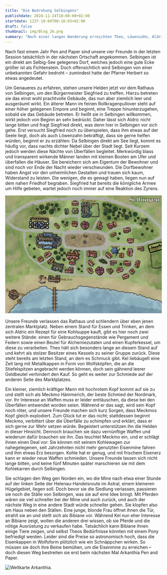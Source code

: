 ```yaml
---
title: "Die Bedrohung Selbingens"
publishdate: 2024-11-24T10:00:00+02:00
startdate: 1237-10-04T00:10:03+02:00
draft: false
thumbnail: img/Blog_26.png
summary: "Nach einer langen Wanderung erreichten Theo, Löwenzahn, Aldric und Kel Tuh Las beim letzten mal das kleine Dorf Selbingen. Noch immer bedrückt sie die düstere Andeutung des Pfarrers Herbert, der ihnen beim letzten Mal von mysteriösen Angriffen berichtet hatte. Doch was bedroht das Dorf – und können unsere Helden helfen? All das erfahrt ihr hier:"
---
```

Nach fast einem Jahr Pen and Paper sind unsere vier Freunde in der letzten Session tatsächlich in der nächsten Ortschaft angekommen. Selbingen ist ein direkt am Selbig-See gelegenes Dorf, welches jedoch eine gute Ecke größer ist als Fichtenstein. Doch offensichtlich wird Selbingen von einer unbekannten Gefahr bedroht – zumindest hatte der Pfarrer Herbert so etwas angedeutet.

Um Genaueres zu erfahren, stehen unsere Helden jetzt vor dem Rathaus von Selbingen, um den Bürgermeister Siegfried zu treffen. Hierzu betreten sie das einst wohl prachtvolle Gebäude, das nun aber ziemlich leer und ausgeräumt wirkt. Ein älterer Mann im feinen Rollkragenpullover steht auf einer höher gelegenen Empore und beginnt, eine Treppe hinunterzugehen, sobald sie das Gebäude betreten. Er heißt sie in Selbingen willkommen, wirkt jedoch von Beginn an sehr bedrückt. Daher lässt sich Aldric nicht lange bitten und fragt Siegfried direkt, was denn hier in Selbingen vor sich gehe. Erst versucht Siegfried noch zu überspielen, dass ihm etwas auf der Seele liegt, doch als auch Löwenzahn bekräftigt, dass sie gerne helfen würden, beginnt er zu erzählen: Da Selbingen direkt am See liegt, kommt es häufig vor, dass nachts dichter Nebel über der Stadt liegt. Seit Kurzem jedoch werden diese Nächte von Überfällen begleitet. Merkwürdig blass und transparent wirkende Männer landen mit kleinen Booten am Ufer und überfallen die Häuser. Sie bereichern sich am Eigentum der Bewohner und sind noch vor Ende der Nacht wieder verschwunden. Die Dorfbewohner haben Angst vor den unheimlichen Gestalten und trauen sich kaum, Widerstand zu leisten. Die wenigen, die es gewagt haben, liegen nun auf dem nahen Friedhof begraben. Siegfried hat bereits die königliche Armee um Hilfe gebeten, wartet jedoch noch immer auf eine Reaktion des Zyrens.

<div class="center">
  <img class="img-fluid" title="Karte Selbingen" alt="Karte Selbingen." src="./img/selbingen.jpg" />
</div>

Unsere Freunde verlassen das Rathaus und schlendern über eben jenen zentralen Marktplatz. Neben einem Stand für Essen und Trinken, an dem sich Aldric ein Rezept für eine Kohlsuppe kauft, gibt es hier noch zwei weitere Stände: einen für Gebrauchsgegenstände wie Pergament und Federn sowie einen Beutel für Alchemiezutaten und einen Kupferkessel, um diese zu verarbeiten. Theo hält sich besonders lange an diesem Stand auf und kehrt als stolzer Besitzer eines Kessels zu seiner Gruppe zurück. Diese steht bereits am letzten Stand, an dem es Schmuck gibt. Kel liebäugelt eine Zeit lang mit Metallkappen in Form von Wolfsköpfen, die an die Stiefelspitzen angebracht werden können, doch sein gähnend leerer Geldbeutel verhindert den Kauf. So geht es weiter zur Schmiede auf der anderen Seite des Marktplatzes.

Ein kleiner, ziemlich kräftiger Mann mit hochrotem Kopf kommt auf sie zu und stellt sich als Meckmo Hämmerich, der beste Schmied der Nordmark, vor. Ihr Interesse an Waffen muss er leider enttäuschen, da diese bei den Überfällen entwendet worden seien. Während er das sagt, wird sein Kopf noch röter, und unsere Freunde machen sich kurz Sorgen, dass Meckmos Kopf gleich explodiert. Zum Glück tut er das nicht; stattdessen beginnt Meckmo, verbittert über die Überfälle zu schimpfen und erklärt, dass er sich gerne zur Wehr setzen würde. Begeistert unterstützen ihn die Helden in dieser Hinsicht. Dennoch brauchen sie dazu vernünftige Waffen und wiederum dafür brauchen sie ihn. Das leuchtet Meckmo ein, und er schlägt ihnen einen Deal vor: Sie können mit seinem Kohlewagen zur nahegelegenen, seit Jahrzehnten nicht mehr genutzten Eisenmine fahren und ihm etwas Erz besorgen. Kohle hat er genug, und mit frischem Eisenerz kann er wieder neue Waffen schmieden. Unsere Freunde lassen sich nicht lange bitten, und keine fünf Minuten später marschieren sie mit dem Kohlekarren durch Selbingen.

Sie schlagen den Weg gen Norden ein, wo die Mine nach etwa einer Stunde auf der linken Seite der Helenau-Handelsroute im Astral, einem kleineren Hügelgebiet, liegen soll. Doch bevor sie die Siedlung verlassen, passieren sie noch die Ställe von Selbingen, was sie auf eine Idee bringt. Mit Pferden wären sie viel schneller bei der Mine und auch zurück, und auch der nächste Weg in eine andere Stadt würde schneller gehen. Sie klopfen also am Haus neben den Ställen. Eine junge, blonde Frau öffnet ihnen die Tür, strahlt sie an und stellt sich als Bibiane vor. Während Kel nun eher Interesse an Bibiane zeigt, wollen die anderen drei wissen, ob sie Pferde und die nötige Ausrüstung zu verkaufen habe. Tatsächlich kann Bibiane ihnen einige Tiere zeigen, und selbst Theos Bedürfnisse könnten mit einem Pony befriedigt werden. Leider sind die Preise so astronomisch hoch, dass die Eisenkappen in Wolfsform plötzlich wie ein Schnäppchen wirken. So müssen sie doch ihre Beine bemühen, um die Eisenmine zu erreichen – doch diesen Weg bestreiten sie erst beim nächsten Mal Arkanthia Pen and Paper.

<div class="center">
  <img class="img-fluid" title="Weltkarte Arkanthia" alt="Weltkarte Arkanthia." src="./img/Arkanthia_Full_Map_Wanderer_Selbingen.jpg" />
</div>
